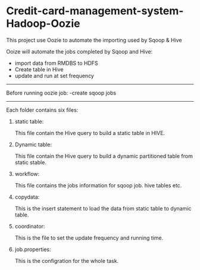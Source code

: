 # Credit-card-management-system-Hadoop-Oozie
This project use Oozie to automate the importing used by Sqoop &amp; Hive

Ooize will automate the jobs completed by Sqoop and Hive: 
 - import data from RMDBS to HDFS
 - Create table in Hive
 - update and run at set frequency
 
 --------------------
 Before running oozie job:
  -create sqoop jobs
 
-------------------
Each folder contains six files:
1. static table:

   This file contain the Hive query to build a static table in HIVE.
   
   
2. Dynamic table:

   This file contain the Hive query to build a dynamic partitioned table from static stable.


3. workflow:

   This file contains the jobs information for sqoop job. hive tables etc.
   
4. copydata:

   This is the insert statement to load the data from static table to dynamic table.
   
5. coordinator:

   This is the file to set the update frequency and running time.
   
6. job.properties:

   This is the configration for the whole task.
   
   
